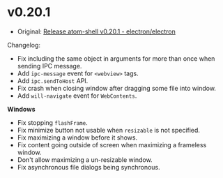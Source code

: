 # v0.20.1

* Original: [Release atom-shell v0.20.1 - electron/electron](https://github.com/electron/electron/releases/tag/v0.20.1)

Changelog:

* Fix including the same object in arguments for more than once when sending IPC message.
* Add `ipc-message` event for `<webview>` tags.
* Add `ipc.sendToHost` API.
* Fix crash when closing window after dragging some file into window.
* Add `will-navigate` event for `WebContents`.

**Windows**

* Fix stopping `flashFrame`.
* Fix minimize button not usable when `resizable` is not specified.
* Fix maximizing a window before it shows.
* Fix content going outside of screen when maximizing a frameless window.
* Don't allow maximizing a un-resizable window.
* Fix asynchronous file dialogs being synchronous.
